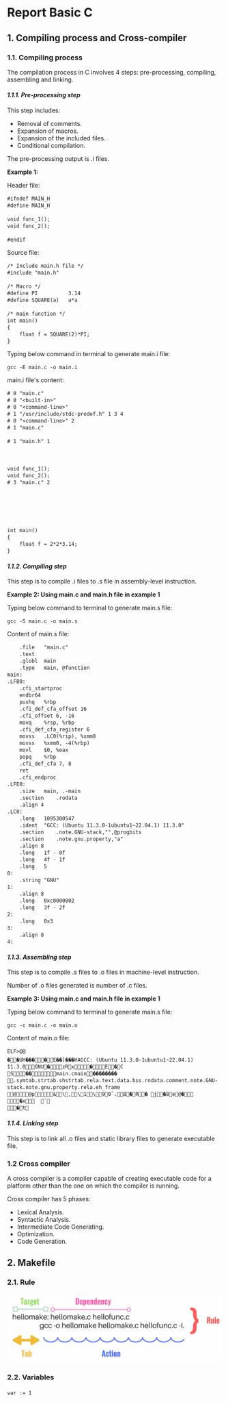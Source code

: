 # **Report Basic C**
## **1. Compiling process and Cross-compiler**
### **1.1. Compiling process**
The compilation process in C involves 4 steps: pre-processing, compiling, assembling and linking.

#### ***1.1.1. Pre-processing step***

This step includes:
- Removal of comments.
- Expansion of macros.
- Expansion of the included files.
- Conditional compilation.

The pre-processing output is .i files.

**Example 1:**

Header file:

    #ifndef MAIN_H
    #define MAIN_H
    
    void func_1();
    void func_2();
    
    #endif
Source file:

    /* Include main.h file */
    #include "main.h"

    /* Macro */
    #define PI          3.14
    #define SQUARE(a)   a*a

    /* main function */
    int main()
    {
        float f = SQUARE(2)*PI;
    }
Typing below command in terminal to generate main.i file:

    gcc -E main.c -o main.i

main.i file's content:

    # 0 "main.c"
    # 0 "<built-in>"
    # 0 "<command-line>"
    # 1 "/usr/include/stdc-predef.h" 1 3 4
    # 0 "<command-line>" 2
    # 1 "main.c"

    # 1 "main.h" 1



    void func_1();
    void func_2();
    # 3 "main.c" 2






    int main()
    {
        float f = 2*2*3.14;
    }
#### ***1.1.2. Compiling step***

This step is to compile .i files to .s file in assembly-level instruction.

**Example 2: Using main.c and main.h file in example 1**

Typing below command to terminal to generate main.s file:

    gcc -S main.c -o main.s

Content of main.s file:

    	.file	"main.c"
        .text
        .globl	main
        .type	main, @function
    main:
    .LFB0:
        .cfi_startproc
        endbr64
        pushq	%rbp
        .cfi_def_cfa_offset 16
        .cfi_offset 6, -16
        movq	%rsp, %rbp
        .cfi_def_cfa_register 6
        movss	.LC0(%rip), %xmm0
        movss	%xmm0, -4(%rbp)
        movl	$0, %eax
        popq	%rbp
        .cfi_def_cfa 7, 8
        ret
        .cfi_endproc
    .LFE0:
        .size	main, .-main
        .section	.rodata
        .align 4
    .LC0:
        .long	1095300547
        .ident	"GCC: (Ubuntu 11.3.0-1ubuntu1~22.04.1) 11.3.0"
        .section	.note.GNU-stack,"",@progbits
        .section	.note.gnu.property,"a"
        .align 8
        .long	1f - 0f
        .long	4f - 1f
        .long	5
    0:
        .string	"GNU"
    1:
        .align 8
        .long	0xc0000002
        .long	3f - 2f
    2:
        .long	0x3
    3:
        .align 8
    4:

#### ***1.1.3. Assembling step***

This step is to compile .s files to .o files in machine-level instruction.

Number of .o files generated is number of .c files.

**Example 3: Using main.c and main.h file in example 1**

Typing below command to terminal to generate main.s file:

    gcc -c main.c -o main.o

Content of main.o file:

    ELF>@@
    ��UH����E��]���HAGCC: (Ubuntu 11.3.0-1ubuntu1~22.04.1) 11.3.0GNU�zRx�E�C
    S��main.cmain�������� .symtab.strtab.shstrtab.rela.text.data.bss.rodata.comment.note.GNU-stack.note.gnu.property.rela.eh_frame @@p&\,\1\90`.B�R� j�8e@�	�x	`
    �t

#### ***1.1.4. Linking step***

This step is to link all .o files and static library files to generate executable file.

### **1.2 Cross compiler**

A cross compiler is a compiler capable of creating executable code for a platform other than the one on which the compiler is running.

Cross compiler has 5 phases:

- Lexical Analysis.
- Syntactic Analysis.
- Intermediate Code Generating.
- Optimization.
- Code Generation.


## **2. Makefile**
### **2.1. Rule**
![01_makefile_rule](./images/01_makefile_rule.png)
### **2.2. Variables**
`var := 1`